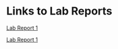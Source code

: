 
# Links to Lab Reports

[Lab Report 1](https://calistajlee.github.io/cse15l-lab-reports/lab-report-1-week-2.html)

[Lab Report 1](lab-report-1-week-2.html)
